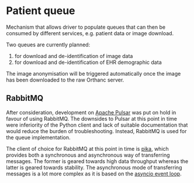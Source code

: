 # Patient queue

Mechanism that allows driver to populate queues that can then be consumed by different services, e.g. patient data
or image download.

Two queues are currently planned: 
1. for download and de-identification of image data
2. for download and de-identification of EHR demographic data

The image anonymisation will be triggered automatically once the image has been downloaded to the raw Orthanc server.

## RabbitMQ

After consideration, development on [Apache Pulsar](https://pulsar.apache.org/) was put on hold in favour of using RabbitMQ. The downsides to Pulsar 
at this point in time were inferiority of the Python client and lack of suitable documentation that would reduce the burden of troubleshooting. 
Instead, RabbitMQ is used for the queue implementation. 

The client of choice for RabbitMQ at this point in time is [pika](https://pika.readthedocs.io/en/stable/), which provides both a synchronous and 
asynchronous way of transferring messages. The former is geared towards high data throughput whereas the latter is geared towards stability. 
The asynchronous mode of transferring messages is a lot more complex as it is based on the 
[asyncio event loop](https://docs.python.org/3/library/asyncio-eventloop.html).
